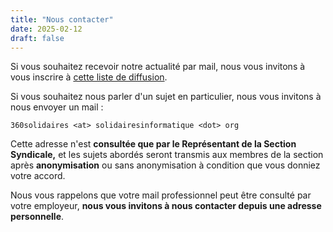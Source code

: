 ```yaml
---
title: "Nous contacter"
date: 2025-02-12
draft: false
---
```


Si vous souhaitez recevoir notre actualité par mail, nous vous invitons à vous inscrire à [cette liste de diffusion](https://listes.solidairesinformatique.org/sympa/subscribe/news.360solidaires).

Si vous souhaitez nous parler d'un sujet en particulier, nous vous invitons à nous envoyer un mail :

`360solidaires <at> solidairesinformatique <dot> org`

Cette adresse n'est **consultée que par le Représentant de la Section Syndicale,** et les sujets abordés seront transmis aux membres de la section après **anonymisation** ou sans anonymisation à condition que vous donniez votre accord.

Nous vous rappelons que votre mail professionnel peut être consulté par votre employeur, **nous vous invitons à nous contacter depuis une adresse personnelle**.

